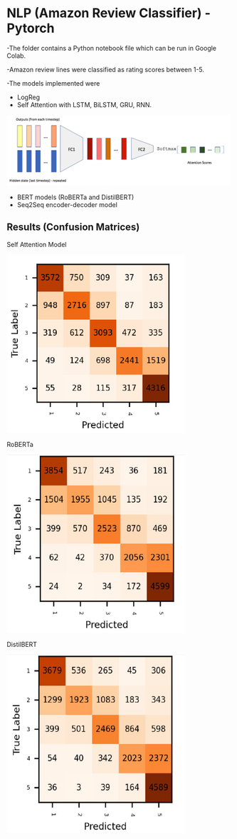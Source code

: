 # NLP (Amazon Review Classifier) -Pytorch

-The folder contains a Python notebook file which can be run in Google Colab.

-Amazon review lines were classified as rating scores between 1-5.

-The models implemented were
  - LogReg
  - Self Attention with LSTM, BiLSTM, GRU, RNN.
  
  
  ![](Self.png)
  


  
  
  - BERT models (RoBERTa and DistilBERT)
  - Seq2Seq encoder-decoder model 
  
  
  
  
## Results (Confusion Matrices)
  
  
  Self Attention Model
  
  
  <img src="confself.PNG" width="400" height="400"/>


  
  RoBERTa 
  
  
  <img src="roberta.PNG" width="400" height="400"/>

  
  
  DistilBERT
  
  
   <img src="distilbert.PNG" width="400" height="400"/>

  
  

  
  
